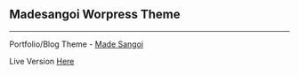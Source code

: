 <h2>Madesangoi Worpress Theme</h2>
<hr>
Portfolio/Blog Theme - <a href="http://www.madesangoi.com/"> Made Sangoi </a>

Live Version <a href="http://www.madesangoi.com/"> Here </a>




